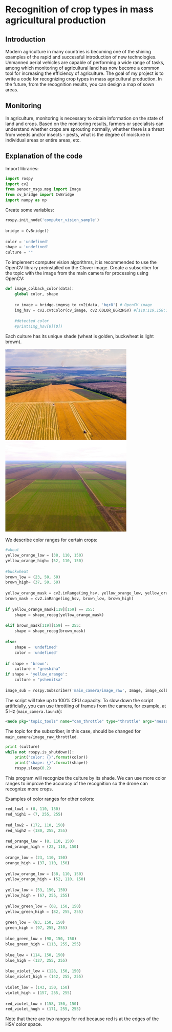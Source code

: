 # Recognition of crop types in mass agricultural production

## Introduction

Modern agriculture in many countries is becoming one of the shining examples of the rapid and successful introduction of new technologies. Unmanned aerial vehicles are capable of performing a wide range of tasks, among which monitoring of agricultural land has now become a common tool for increasing the efficiency of agriculture. The goal of my project is to write a code for recognizing crop types in mass agricultural production. In the future, from the recognition results, you can design a map of sown areas.

## Monitoring

In agriculture, monitoring is necessary to obtain information on the state of land and crops. Based on the monitoring results, farmers or specialists can understand whether crops are sprouting normally, whether there is a threat from weeds and/or insects - pests, what is the degree of moisture in individual areas or entire areas, etc.

## Explanation of the code

Import libraries:

```python
import rospy
import cv2
from sensor_msgs.msg import Image
from cv_bridge import CvBridge
import numpy as np
```

Create some variables:

```python
rospy.init_node('computer_vision_sample')

bridge = CvBridge()

color = 'undefined'
shape = 'undefined'
culture = ""
```

To implement computer vision algorithms, it is recommended to use the OpenCV library preinstalled on the Clover image.
Create a subscriber for the topic with the image from the main camera for processing using OpenCV:

```python
def image_colback_color(data):
    global color, shape

    cv_image = bridge.imgmsg_to_cv2(data, 'bgr8') # OpenCV image
    img_hsv = cv2.cvtColor(cv_image, cv2.COLOR_BGR2HSV) #[118:119,158:159]

    #detected color
    #print(img_hsv[0][0])
```

Each culture has its unique shade (wheat is golden, buckwheat is light brown).

<img src="../assets/field.jpg" width="75%">
<img src="../assets/field2.jpg" width="75%">

We describe color ranges for certain crops:

```python
#wheat
yellow_orange_low = (38, 110, 150)
yellow_orange_high= (52, 110, 150)

#buckwheat
brown_low = (23, 50, 50)
brown_high= (37, 50, 50)

yellow_orange_mask = cv2.inRange(img_hsv, yellow_orange_low, yellow_orange_high)
brown_mask = cv2.inRange(img_hsv, brown_low, brown_high)

if yellow_orange_mask[119][159] == 255:
    shape = shape_recog(yellow_orange_mask)

elif brown_mask[119][159] == 255:
    shape = shape_recog(brown_mask)

else:
    shape = 'undefined'
    color = 'undefined'

if shape = 'brown':
    culture = "greshiha"
if shape = 'yellow_orange':
    culture = "pshenitsa"

image_sub = rospy.Subscriber('main_camera/image_raw', Image, image_colback_color)
```

The script will take up to 100% CPU capacity. To slow down the script artificially, you can use throttling of frames from the camera, for example, at 5 Hz (`main_camera.launch`):

```xml
<node pkg="topic_tools" name="cam_throttle" type="throttle" args="messages main_camera/image_raw 5.0 main_camera/image_raw_throttled"/>
```

The topic for the subscriber, in this case, should be changed for `main_camera/image_raw_throttled`.

```python
print (culture)
while not rospy.is_shutdown():
    print("color: {}".format(color))
    print("shape: {}".format(shape))
    rospy.sleep(0.2)
```

This program will recognize the culture by its shade. We can use more color ranges to improve the accuracy of the recognition so the drone can recognize more crops.

Examples of color ranges for other colors:

```python
red_low1 = (0, 110, 150)
red_high1 = (7, 255, 255)

red_low2 = (172, 110, 150)
red_high2 = (180, 255, 255)

red_orange_low = (8, 110, 150)
red_orange_high = (22, 110, 150)

orange_low = (23, 110, 150)
orange_high = (37, 110, 150)

yellow_orange_low = (38, 110, 150)
yellow_orange_high = (52, 110, 150)

yellow_low = (53, 150, 150)
yellow_high = (67, 255, 255)

yellow_green_low = (68, 150, 150)
yellow_green_high = (82, 255, 255)

green_low = (83, 150, 150)
green_high = (97, 255, 255)

blue_green_low = (98, 150, 150)
blue_green_high = (113, 255, 255)

blue_low = (114, 150, 150)
blue_high = (127, 255, 255)

blue_violet_low = (128, 150, 150)
blue_violet_high = (142, 255, 255)

violet_low = (143, 150, 150)
violet_high = (157, 255, 255)

red_violet_low = (158, 150, 150)
red_violet_hugh = (171, 255, 255)
```

Note that there are two ranges for red because red is at the edges of the HSV color space.
